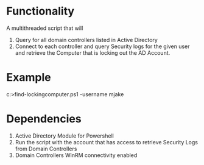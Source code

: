# Functionality
A multithreaded script that will
1. Query for all domain controllers listed in Active Directory
2. Connect to each controller and query Security logs for the given user and retrieve the Computer that is locking out the AD Account.

# Example
c:\>find-lockingcomputer.ps1 -username mjake
   
# Dependencies
1. Active Directory Module for Powershell
2. Run the script with the account that has access to retrieve Security Logs from Domain Controllers
3. Domain Controllers WinRM connectivity enabled   

